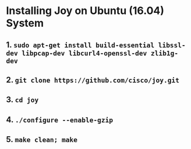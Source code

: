 # Installing Joy on Ubuntu (16.04) System
## 1. ```sudo apt-get install build-essential libssl-dev libpcap-dev libcurl4-openssl-dev zlib1g-dev```
## 2. ```git clone https://github.com/cisco/joy.git```
## 3. ```cd joy```
## 4. ```./configure --enable-gzip```
## 5. ```make clean; make```
